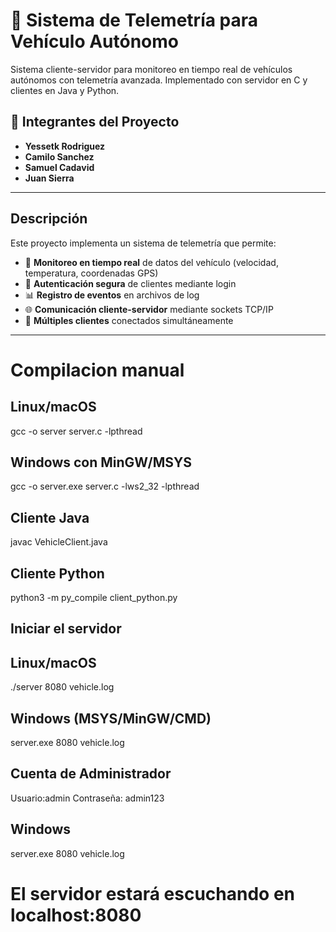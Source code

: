 # 🚗 Sistema de Telemetría para Vehículo Autónomo

Sistema cliente-servidor para monitoreo en tiempo real de vehículos autónomos con telemetría avanzada. Implementado con servidor en C y clientes en Java y Python.

## 👥 Integrantes del Proyecto

- **Yessetk Rodriguez**
- **Camilo Sanchez**
- **Samuel Cadavid**
- **Juan Sierra**
---
##  Descripción

Este proyecto implementa un sistema de telemetría que permite:

- 📡 **Monitoreo en tiempo real** de datos del vehículo (velocidad, temperatura, coordenadas GPS)
- 🔐 **Autenticación segura** de clientes mediante login
- 📊 **Registro de eventos** en archivos de log
- 🌐 **Comunicación cliente-servidor** mediante sockets TCP/IP
- 🔄 **Múltiples clientes** conectados simultáneamente

---

# Compilacion manual

## Linux/macOS
gcc -o server server.c -lpthread

## Windows con MinGW/MSYS 
gcc -o server.exe server.c -lws2_32 -lpthread
## Cliente Java
javac VehicleClient.java
## Cliente Python
python3 -m py_compile client_python.py
## Iniciar el servidor
## Linux/macOS
./server 8080 vehicle.log
## Windows (MSYS/MinGW/CMD)
server.exe 8080 vehicle.log
## Cuenta de Administrador
Usuario:admin
Contraseña: admin123
## Windows
server.exe 8080 vehicle.log
# El servidor estará escuchando en localhost:8080


